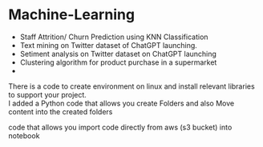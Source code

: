# Machine-Learning
- Staff Attrition/ Churn Prediction using KNN Classification 
- Text mining on Twitter dataset of ChatGPT launching.
- Setiment analysis on Twitter dataset on ChatGPT launching
- Clustering algorithm for product purchase in a supermarket
-


There is a code to create environment on linux and install relevant libraries to support your project.  
I added a Python code that allows you create Folders and also Move content into the created folders  

code that allows you import code directly from aws (s3 bucket) into notebook
